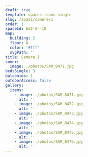 ```yaml
---
draft: true
template: spaces-rooms-single
slug: /spazi/camere/I
order: 1
spaceId: Ed2-A--10
map: 
  building: 2
  floor: A
  color: '#fff'
  svgPath: ''
title: Camera I
cover:
  image: ./photos/SAM_8471.jpg
bedsSingle: 3
balconies: 1
outdoorAccess: false
gallery:
  items:
    - image: ./photos/SAM_8471.jpg
      alt: ''
    - image: ./photos/SAM_8472.jpg
      alt: ''
    - image: ./photos/SAM_8473.jpg
      alt: ''
    - image: ./photos/SAM_8474.jpg
      alt: ''
    - image: ./photos/SAM_8475.jpg
      alt: ''
    - image: ./photos/SAM_8476.jpg
      alt: ''
---
```


